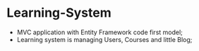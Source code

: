 # Learning-System

- MVC application with Entity Framework code first model;
- Learning system is managing Users, Courses and little Blog;
